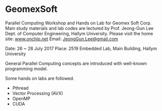 # GeomexSoft

 Parallel Computing Workshop and Hands on Lab for Geomex Soft Corp.
 Main study materials and lab codes are lectured by Prof. Jeong-Gun Lee
 Dept. of Computer Engineering, Hallym University.
  Please visit the home site: www.onchip.net
  Email: JeongGun.Lee@gmail.com
 
 Date: 26 ~ 28 July 2017
 Place: 2519 Embedded Lab, Main Building, Hallym University
 
 General Parallel Computing concepts are introduced with well-known programming model.
 
 Some hands on labs are followed.
 - Pthread
 - Vector Processing (AVX)
 - OpenMP
 - CUDA
